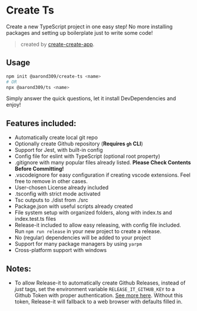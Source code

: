 # Create Ts

Create a new TypeScript project in one easy step! No more installing packages and setting up boilerplate just to write some code!

> created by [create-create-app](https://github.com/uetchy/create-create-app).

## Usage

```bash
npm init @aarond309/create-ts <name>
# OR
npx @aarond309/ts <name>
```

Simply answer the quick questions, let it install DevDependencies and enjoy!

## Features included:

- Automatically create local git repo
- Optionally create Github repository (**Requires `gh` CLI**)
- Support for Jest, with built-in config
- Config file for eslint with TypeScript (optional root property)
- .gitignore with many popular files already listed. **Please Check Contents Before Committing!**
- .vscodeignore for easy configuration if creating vscode extensions. Feel free to remove in other cases.
- User-chosen License already included
- .tsconfig with strict mode activated
- Tsc outputs to ./dist from ./src
- Package.json with useful scripts already created
- File system setup with organized folders, along with index.ts and index.test.ts files
- Release-it included to allow easy releasing, with config file included. Run `npm run release` in your new project to create a release.
- No (regular) dependencies will be added to your project
- Support for many package managers by using `yarpm`
- Cross-platform support with windows

## Notes:

- To allow Release-it to automatically create Github Releases, instead of _just_ tags, set the environment variable `RELEASE_IT_GITHUB_KEY` to a Github Token with proper authentication. [See more here](<https://github.com/release-it/release-it/blob/master/docs/github-releases.md#automated:~:text=Obtain%20a%20personal%20access%20token%20(release%2Dit%20only%20needs%20%22repo%22%20access%3B%20no%20%22admin%22%20or%20other%20scopes).>). Without this token, Release-it will fallback to a web browser with defaults filled in.
